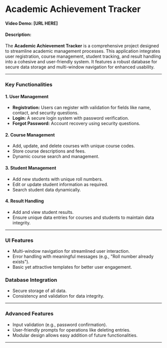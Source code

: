 # Academic Achievement Tracker  
#### Video Demo: [URL HERE]  
#### Description:

The **Academic Achievement Tracker** is a comprehensive project designed to streamline academic management processes. This application integrates user registration, course management, student tracking, and result handling into a cohesive and user-friendly system. It features a robust database for secure data storage and multi-window navigation for enhanced usability.  

---

### **Key Functionalities**  

#### **1. User Management**  
- **Registration:** Users can register with validation for fields like name, contact, and security questions.  
- **Login:** A secure login system with password verification.  
- **Forgot Password:** Account recovery using security questions.  

#### **2. Course Management**  
- Add, update, and delete courses with unique course codes.  
- Store course descriptions and fees.  
- Dynamic course search and management.  

#### **3. Student Management**  
- Add new students with unique roll numbers.  
- Edit or update student information as required.  
- Search student data dynamically.  

#### **4. Result Handling**  
- Add and view student results.  
- Ensure unique data entries for courses and students to maintain data integrity.  

---

### **UI Features**  
- Multi-window navigation for streamlined user interaction.  
- Error handling with meaningful messages (e.g., "Roll number already exists").  
- Basic yet attractive templates for better user engagement.  

### **Database Integration**  
- Secure storage of all data.  
- Consistency and validation for data integrity.  

---

### **Advanced Features**  
- Input validation (e.g., password confirmation).  
- User-friendly prompts for operations like deleting entries.  
- Modular design allows easy addition of future functionalities.  

---